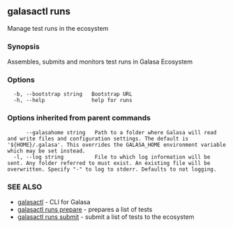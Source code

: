 ## galasactl runs

Manage test runs in the ecosystem

### Synopsis

Assembles, submits and monitors test runs in Galasa Ecosystem

### Options

```
  -b, --bootstrap string   Bootstrap URL
  -h, --help               help for runs
```

### Options inherited from parent commands

```
      --galasahome string   Path to a folder where Galasa will read and write files and configuration settings. The default is '${HOME}/.galasa'. This overrides the GALASA_HOME environment variable which may be set instead.
  -l, --log string          File to which log information will be sent. Any folder referred to must exist. An existing file will be overwritten. Specify "-" to log to stderr. Defaults to not logging.
```

### SEE ALSO

* [galasactl](galasactl.md)	 - CLI for Galasa
* [galasactl runs prepare](galasactl_runs_prepare.md)	 - prepares a list of tests
* [galasactl runs submit](galasactl_runs_submit.md)	 - submit a list of tests to the ecosystem

